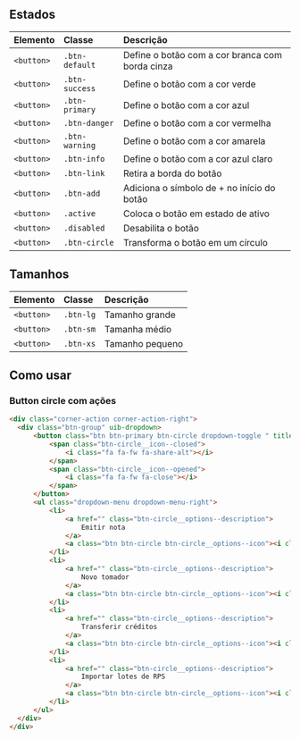 ## Estados
| Elemento         | Classe                    | Descrição                                                                                                           |
| :--------------- | :------------------------ | :------------------------------------------------------------------------------------------------------------------ |
| `<button>`       | `.btn-default`            | Define o botão com a cor branca com borda cinza                                                                     |
| `<button>`       | `.btn-success`            | Define o botão com a cor verde                                                                                      |
| `<button>`       | `.btn-primary`            | Define o botão com a cor azul                                                                                       |
| `<button>`       | `.btn-danger`             | Define o botão com a cor vermelha                                                                                   |
| `<button>`       | `.btn-warning`            | Define o botão com a cor amarela                                                                                    |
| `<button>`       | `.btn-info`               | Define o botão com a cor azul claro                                                                                 |
| `<button>`       | `.btn-link`               | Retira a borda do botão                                                                                             |
| `<button>`       | `.btn-add`                | Adiciona o símbolo de + no início do botão                                                                          |
| `<button>`       | `.active`                 | Coloca o botão em estado de ativo                                                                                   |
| `<button>`       | `.disabled`               | Desabilita o botão                                                                                                  |
| `<button>`       | `.btn-circle`             | Transforma o botão em um círculo                                                                                    |


## Tamanhos
| Elemento         | Classe                    | Descrição                                                                                                           |
| :--------------- | :------------------------ | :------------------------------------------------------------------------------------------------------------------ |
| `<button>`       | `.btn-lg`                 | Tamanho grande                                                                                                      |
| `<button>`       | `.btn-sm`                 | Tamanha médio                                                                                                       |
| `<button>`       | `.btn-xs`                 | Tamanho pequeno                                                                                                     |

## Como usar

### Button circle com ações

```html
<div class="corner-action corner-action-right">
  <div class="btn-group" uib-dropdown>
      <button class="btn btn-primary btn-circle dropdown-toggle " title="Opções" data-toggle="dropup" uib-dropdown-toggle>
          <span class="btn-circle__icon--closed">
              <i class="fa fa-fw fa-share-alt"></i>
          </span>
          <span class="btn-circle__icon--opened">
              <i class="fa fa-fw fa-close"></i>
          </span>
      </button>
      <ul class="dropdown-menu dropdown-menu-right">
          <li>
              <a href="" class="btn-circle__options--description">
                  Emitir nota
              </a>
              <a class="btn btn-circle btn-circle__options--icon"><i class="fa fa-file-text fa-fw"></i></a> 
          </li>
          <li>
              <a href="" class="btn-circle__options--description">
                  Novo tomador                    
              </a>
              <a class="btn btn-circle btn-circle__options--icon"><i class="fa fa-users fa-fw"></i></a>
          </li>
          <li>
              <a href="" class="btn-circle__options--description">
                  Transferir créditos                    
              </a>
              <a class="btn btn-circle btn-circle__options--icon"><i class="fa fa-credit-card fa-fw"></i></a>
          </li>
          <li>
              <a href="" class="btn-circle__options--description">
                  Importar lotes de RPS                    
              </a>
              <a class="btn btn-circle btn-circle__options--icon"><i class="fa fa-file fa-fw"></i></a>
          </li>                                                                    
      </ul>
  </div>
</div>
```